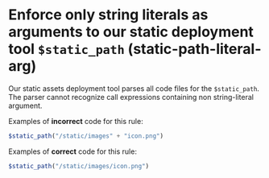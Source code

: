 # Enforce only string literals as arguments to our static deployment tool `$static_path` (static-path-literal-arg)

Our static assets deployment tool parses all code files for the `$static_path`. The parser cannot recognize call expressions containing non string-literal argument.

Examples of **incorrect** code for this rule:

```js
$static_path("/static/images" + "icon.png")
```

Examples of **correct** code for this rule:

```js
$static_path("/static/images/icon.png")
```
